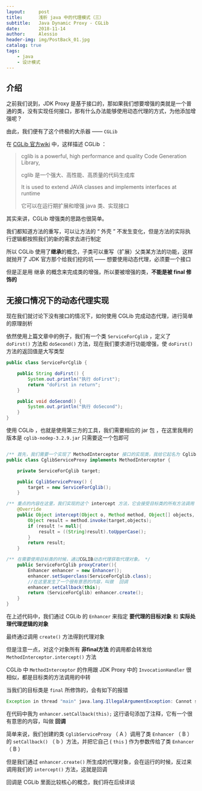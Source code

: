 ```yaml
---
layout:     post
title:      浅析 java 中的代理模式（三）
subtitle:   Java Dynamic Proxy - CGLib
date:       2018-11-14
author:     Alessio
header-img: img/PostBack_01.jpg
catalog: true
tags:
    - java
    - 设计模式
---
```

## 介绍

之前我们说到，JDK Proxy 是基于接口的，那如果我们想要增强的类就是一个普通的类，没有实现任何接口，那有什么办法能够使用动态代理的方式，为他添加增强呢？

由此，我们便有了这个终极的大杀器 —— `CGLib` 

在 [CGLib 官方wiki](https://github.com/cglib/cglib/wiki) 中，这样描述 CGLib ：

> cglib is a powerful, high performance and quality Code Generation Library,
>  
> cglib 是一个强大、高性能、高质量的代码生成库
> 
> It is used to extend JAVA classes and implements interfaces at runtime
> 
> 它可以在运行期扩展和增强 java 类、实现接口


其实来讲，CGLib 增强类的思路也很简单。

我们都知道方法的重写，可以让方法的 “ 外壳 ” 不发生变化，但是方法的实际执行逻辑都按照我们的新的需求去进行制定

所以 CGLib 使用了**继承**的概念，子类可以重写（扩展）父类某方法的功能，这样就抛开了 JDK 官方那个给我们挖的坑 —— 想要使用动态代理，必须要一个接口

但是正是用 继承 的概念来完成类的增强，所以要被增强的类，**不能是被 final 修饰的**

## 无接口情况下的动态代理实现

现在我们就讨论下没有接口的情况下，如何使用 CGLib 完成动态代理，进行简单的原理剖析

依然使用上篇文章中的例子，我们有一个类 `ServiceForCglib` ，定义了 `doFirst()` 方法和 `doSecond()` 方法，现在我们要求进行功能增强，使 `doFirst()` 方法的返回值是大写类型

```java
public class ServiceForCglib {

    public String doFirst() {
        System.out.println("执行 doFirst");
        return "doFirst in return";
    }

    public void doSecond() {
        System.out.println("执行 doSecond");
    }
}
```

使用 CGLib ，也就是使用第三方的工具，我们需要相应的 jar 包 ，在这里我用的版本是 `cglib-nodep-3.2.9.jar` 只需要这一个包即可

```java

/** 首先，我们需要一个实现了 MethodInterceptor 接口的实现类，我给它起名为 CglibServiceProxy */
public class CglibServiceProxy implements MethodInterceptor {

    private ServiceForCglib target;

    public CglibServiceProxy() {
        target = new ServiceForCglib();
    }

/** 重点的内容在这里，我们实现的这个 intercept 方法，它会接受目标类的所有方法调用 */
    @Override
    public Object intercept(Object o, Method method, Object[] objects, MethodProxy methodProxy) throws Throwable {
        Object result = method.invoke(target,objects);
        if (result != null){
            result = ((String)result).toUpperCase();
        }
        return result;
    }

/** 在需要使用目标类的时候，通过CGLIB动态代理获取代理对象。 */
    public ServiceForCglib proxyCrater(){
        Enhancer enhancer = new Enhancer();
        enhancer.setSuperclass(ServiceForCglib.class);
        //在这里发生了一个很有意思的内容，叫做  回调 
        enhancer.setCallback(this);
        return (ServiceForCglib) enhancer.create();
    }
}
```

在上述代码中，我们通过 CGLib 的 `Enhancer` 来指定 **要代理的目标对象** 和 **实际处理代理逻辑的对象**

最终通过调用 `create()` 方法得到代理对象

但是注意一点，对这个对象所有 **非final方法** 的调用都会转发给 `MethodInterceptor.intercept()` 方法

CGLib 中 `MethodInterceptor` 的作用跟 JDK Proxy 中的 `InvocationHandler` 很相似，都是目标类的方法调用的中转

当我们的目标类是 `final` 所修饰的，会有如下的报错
```java
Exception in thread "main" java.lang.IllegalArgumentException: Cannot subclass final class com.picconce.notetest.dproxy.cglibservice.ServiceForCglib
```

在代码中我为 `enhancer.setCallback(this);` 这行语句添加了注释，它有一个很有意思的内容，叫做 **回调**

简单来说，我们创建的类 `CglibServiceProxy` （ A ）调用了类 `Enhancer` （ B ）的 `setCallback()` （ b ）方法，并把它自己 ( `this` ) 作为参数传给了类 `Enhancer` （ B ）

但是我们通过 `enhancer.create()` 所生成的代理对象，会在运行的时候，反过来调用我们的 `intercept()` 方法，这就是回调

回调是 CGLib 里面比较核心的概念，我们将在后续详谈